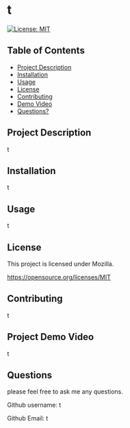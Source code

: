 # t
  [![License: MIT](https://img.shields.io/badge/License-MIT-yellow.svg)](https://opensource.org/licenses/MIT)

  ## Table of Contents

  * [Project Description](#project-description)
  * [Installation](#installation)
  * [Usage](#usage)
  * [License](#license)
  * [Contributing](#contributing)
  * [Demo Video](#Project-Demo-Video)
  * [Questions?](#questions)

  ## Project Description
  
  t
  
  ## Installation
  
  t
  
  ## Usage
  
  t
  
  ## License
  
  This project is licensed under Mozilla. 

  https://opensource.org/licenses/MIT
  
  ## Contributing
  
  t
  
  ## Project Demo Video
  
  t
  
  ## Questions
  
  please feel free to ask me any questions.
  
  Github username: t
  
  Github Email: t

